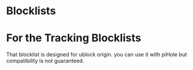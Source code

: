 # Blocklists

# For the Tracking Blocklists

That blocklist is designed for ublock origin. you can use it with piHole but compatibility is not guaranteed.
